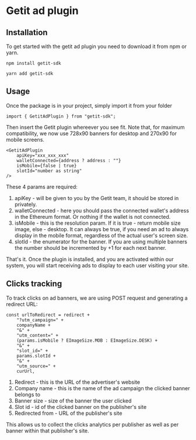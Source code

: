 # **Getit ad plugin**

## Installation

To get started with the getit ad plugin you need to download it from npm or yarn.

```
npm install getit-sdk
```

```
yarn add getit-sdk
```

## Usage

Once the package is in your project, simply import it from your folder

```
import { GetitAdPlugin } from "getit-sdk";
```

Then insert the Getit plugin whereever you see fit. Note that, for maximum compatibility, we now use 728x90 banners for desktop and 270x90 for mobile screens.

```
<GetitAdPlugin
    apiKey="xxx_xxx_xxx"
    walletConnected={address ? address : ""}
    isMobile={false | true}
    slotId="number as string"
/>
```

These 4 params are required:

1. apiKey - will be given to you by the Getit team, it should be stored in privately.
2. walletConnected - here you should pass the connected wallet's address in the Ethereum format. Or nothing if the wallet is not connected.
3. isMobile - this is the resolution param. If it is true - return mobile size image, else - desktop. It can always be true, if you need an ad to always display in the mobile format, regardless of the actual user's screen size.
4. slotId - the enumerator for the banner. If you are using multiple banners the number should be incremented by +1 for each next banner.

That's it. Once the plugin is installed, and you are activated within our system, you will start receiving ads to display to each user visiting your site.

## Clicks tracking

To track clicks on ad banners, we are using POST request and generating a redirect URL:

```
const urlToRedirect = redirect +
    "?utm_campaign=" +
    companyName +
    "&" +
    "utm_content=" +
    (params.isMobile ? EImageSize.MOB : EImageSize.DESK) +
    "&" +
    "slot_id=" +
    params.slotId +
    "&" +
    "utm_source=" +
    curUrl,
```

1. Redirect - this is the URL of the advertiser's website
2. Company name - this is the name of the ad campaign the clicked banner belongs to
3. Banner size - size of the banner the user clicked
4. Slot id - id of the clicked banner on the publisher's site
5. Redirected from - URL of the publisher's site

This allows us to collect the clicks analytics per publisher as well as per banner within that publisher's site.
